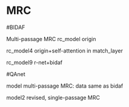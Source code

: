 # MRC
#BIDAF

Multi-passage MRC
rc_model origin 

rc_model4 origin+self-attention in match_layer

rc_model9 r-net+bidaf

#QAnet

model multi-passage MRC: data same as bidaf

model2 revised, single-passage MRC 
